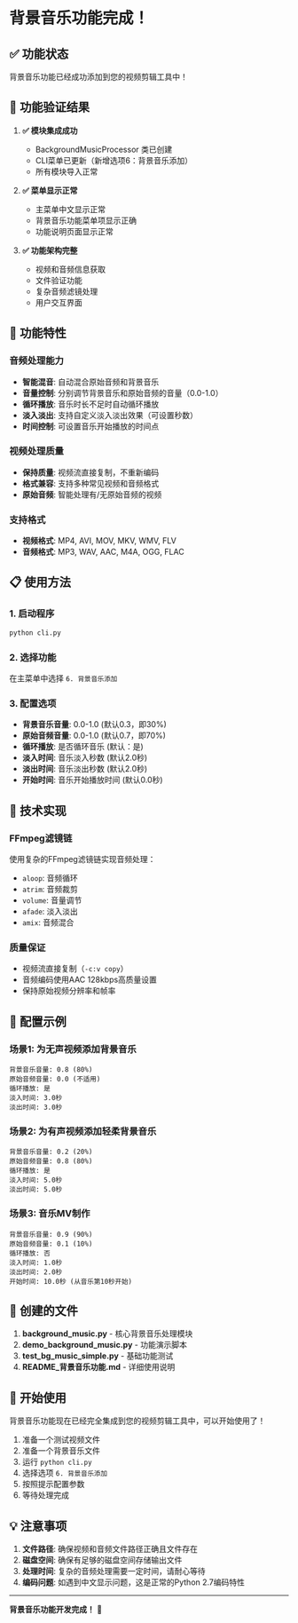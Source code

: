 # 背景音乐功能完成！

## ✅ 功能状态

背景音乐功能已经成功添加到您的视频剪辑工具中！

## 🎯 功能验证结果

1. **✅ 模块集成成功**
   - BackgroundMusicProcessor 类已创建
   - CLI菜单已更新（新增选项6：背景音乐添加）
   - 所有模块导入正常

2. **✅ 菜单显示正常**
   - 主菜单中文显示正常
   - 背景音乐功能菜单项显示正确
   - 功能说明页面显示正常

3. **✅ 功能架构完整**
   - 视频和音频信息获取
   - 文件验证功能
   - 复杂音频滤镜处理
   - 用户交互界面

## 🎵 功能特性

### 音频处理能力
- **智能混音**: 自动混合原始音频和背景音乐
- **音量控制**: 分别调节背景音乐和原始音频的音量（0.0-1.0）
- **循环播放**: 音乐时长不足时自动循环播放
- **淡入淡出**: 支持自定义淡入淡出效果（可设置秒数）
- **时间控制**: 可设置音乐开始播放的时间点

### 视频处理质量
- **保持质量**: 视频流直接复制，不重新编码
- **格式兼容**: 支持多种常见视频和音频格式
- **原始音频**: 智能处理有/无原始音频的视频

### 支持格式
- **视频格式**: MP4, AVI, MOV, MKV, WMV, FLV
- **音频格式**: MP3, WAV, AAC, M4A, OGG, FLAC

## 📋 使用方法

### 1. 启动程序
```bash
python cli.py
```

### 2. 选择功能
在主菜单中选择 `6. 背景音乐添加`

### 3. 配置选项
- **背景音乐音量**: 0.0-1.0 (默认0.3，即30%)
- **原始音频音量**: 0.0-1.0 (默认0.7，即70%)
- **循环播放**: 是否循环音乐 (默认：是)
- **淡入时间**: 音乐淡入秒数 (默认2.0秒)
- **淡出时间**: 音乐淡出秒数 (默认2.0秒)
- **开始时间**: 音乐开始播放时间 (默认0.0秒)

## 🔧 技术实现

### FFmpeg滤镜链
使用复杂的FFmpeg滤镜链实现音频处理：
- `aloop`: 音频循环
- `atrim`: 音频裁剪
- `volume`: 音量调节
- `afade`: 淡入淡出
- `amix`: 音频混合

### 质量保证
- 视频流直接复制（`-c:v copy`）
- 音频编码使用AAC 128kbps高质量设置
- 保持原始视频分辨率和帧率

## 📖 配置示例

### 场景1: 为无声视频添加背景音乐
```
背景音乐音量: 0.8 (80%)
原始音频音量: 0.0 (不适用)
循环播放: 是
淡入时间: 3.0秒
淡出时间: 3.0秒
```

### 场景2: 为有声视频添加轻柔背景音乐
```
背景音乐音量: 0.2 (20%)
原始音频音量: 0.8 (80%)
循环播放: 是
淡入时间: 5.0秒
淡出时间: 5.0秒
```

### 场景3: 音乐MV制作
```
背景音乐音量: 0.9 (90%)
原始音频音量: 0.1 (10%)
循环播放: 否
淡入时间: 1.0秒
淡出时间: 2.0秒
开始时间: 10.0秒 (从音乐第10秒开始)
```

## 📁 创建的文件

1. **background_music.py** - 核心背景音乐处理模块
2. **demo_background_music.py** - 功能演示脚本
3. **test_bg_music_simple.py** - 基础功能测试
4. **README_背景音乐功能.md** - 详细使用说明

## 🚀 开始使用

背景音乐功能现在已经完全集成到您的视频剪辑工具中，可以开始使用了！

1. 准备一个测试视频文件
2. 准备一个背景音乐文件
3. 运行 `python cli.py`
4. 选择选项 `6. 背景音乐添加`
5. 按照提示配置参数
6. 等待处理完成

## 💡 注意事项

1. **文件路径**: 确保视频和音频文件路径正确且文件存在
2. **磁盘空间**: 确保有足够的磁盘空间存储输出文件
3. **处理时间**: 复杂的音频处理需要一定时间，请耐心等待
4. **编码问题**: 如遇到中文显示问题，这是正常的Python 2.7编码特性

---
**背景音乐功能开发完成！** 🎉

